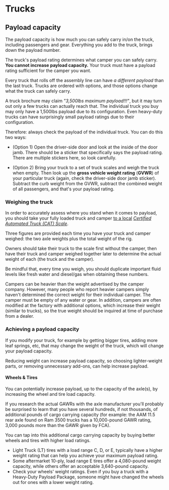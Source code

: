 # Trucks

## Payload capacity

The payload capacity is how much you can safely carry in/on the truck, including passengers
and gear. Everything you add to the truck, brings down the payload number.

The truck's payload rating determines what camper you can safely carry. **You cannot
increase payload capacity.** Your truck must have a payload rating sufficient for the
camper you want.

Every truck that rolls off the assembly line can have *a different payload* than the last truck. Trucks are ordered with options, and those options change what the truck can safely carry.

A truck brochure may claim *"3,500lbs maximum payload!!!"*, but it may turn out only a few trucks can actually reach that. The individual truck you buy may only have a 1,500lbs payload due to its configuration. Even heavy-duty trucks can have surprisingly small payload ratings due to their configuration.

Therefore: always check the payload of the individual truck. You can do this two ways:

- (Option 1) Open the driver-side door and look at the inside of the door jamb. There should be a sticker that specifically says the payload rating. There are multiple stickers here, so look carefully.

- (Option 2) Bring your truck to a set of truck scales and weigh the truck when empty. Then look up the **gross vehicle weight rating** (**GVWR**) of your particular truck (again, check the driver-side door jamb sticker). Subtract the curb weight from the GVWR, subtract the combined weight of all passengers, and that's your payload rating.

### Weighing the truck

In order to accurately assess where you stand when it comes to payload, you should take your fully loaded truck and camper [to a local](https://www.truckcamperadventure.com/taking-the-cat-scale-truck-camper-challenge/) [*Certified Automated Truck (CAT) Scale*](https://www.truckcamperadventure.com/taking-the-cat-scale-truck-camper-challenge/).

Three figures are provided each time you have your truck and camper weighed: the two axle weights plus the total weight of the rig.

Owners should take their truck to the scale first without the camper, then have their truck and camper weighed together later to determine the actual weight of each (the truck and the camper).

Be mindful that, every time you weigh, you should duplicate important fluid levels like fresh water and diesel/gas when obtaining these numbers.

Campers can be heavier than the weight advertised by the camper company. However, many people who report heavier campers simply haven't determined the correct weight for their individual camper. The camper must be empty of any water or gear. In addition, campers are often modified at the factory with additional options, which increase their weight (similar to trucks), so the true weight should be inquired at time of purchase from a dealer.


### Achieving a payload capacity

If you modify your truck, for example by getting bigger tires, adding more leaf springs, etc, that may change the weight of the truck, which will change your payload capacity.

Reducing weight can increase payload capacity, so choosing lighter-weight parts, or removing unnecessary add-ons, can help increase payload.


#### Wheels & Tires

You can potentially increase payload, up to the capacity of the axle(s), by increasing the wheel and tire load capacity.

If you research the actual GAWRs with the axle manufacturer you'll probably be surprised to learn that you have several hundreds, if not thousands, of additional pounds of cargo carrying capacity (for example: the AAM 11.5 rear axle found on Ram 3500 trucks has a 10,000-pound GAWR rating, 3,000 pounds more than the GAWR given by FCA).

You can tap into this additional cargo carrying capacity by buying better wheels and tires with higher load ratings.

- Light Truck (LT) tires with a load range C, D, or E, typically have a higher weight rating that can help you achieve your maximum payload rating.
- Some aftermarket 10-ply, load range E tires offer a 4,080-pound weight capacity, while others offer an acceptable 3,640-pound capacity.
- Check your wheels' weight ratings. Even if you buy a truck with a Heavy-Duty Payload Package, someone might have changed the wheels out for ones with a lower weight rating.

